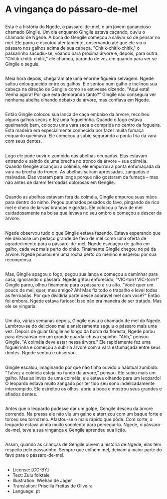 # A vingança do pássaro-de-mel

##
Esta é a história do Ngede, o pássaro-de-mel, e um jovem ganancioso chamado Gingile. Um dia enquanto Gingile estava caçando, ouviu o chamado de Ngede. A boca do Gengile começou a salivar só de pensar no mel. Ele parou e escutou atentamente, observando até que ele viu o pássaro nos galhos acima de sua cabeça. "Chitik-chitik-chitik," o passarinho sacudiu-se, voando para próxima árvore e, depois, para outra. "Chitik-chitik-chitik," ele chamou, parando de vez em quando para ver se Gingile o seguia.

##
Meia hora depois, chegaram até uma enorme figueira selvagem. Ngede saltou enlouquecido entre os galhos. Ele sentou num galho e inclinou sua cabeça na direção de Gengile como se estivesse dizendo, "Aqui está! Venha agora! Por que está demorando tanto?" Gingile não conseguia ver nenhuma abelha olhando debaixo da árvore, mas confiava em Ngede.

##
Então Gingile colocou sua lança de caça embaixo da árvore, recolheu alguns galhos secos e fez uma fogueirinha. Quando o fogo estava queimando bem, colocou uma vara seca e comprida no centro da fogueira. Esta madeira era especialmente conhecida por fazer muita fumaça enquanto queimava. Ele começou a subir, segurando a ponta fria da vara com seus dentes.

##
Logo ele pode ouvir o zumbido das abelhas ocupadas. Elas estavam entrando e saindo de uma brecha no tronco da árvore – sua colméia. Quando Gengile alcançou a colméia, ele empurrou a ponta enfumaçada da vara na brecha do tronco. As abelhas saíram apressadas, zangadas e malvadas. Elas voaram para longe porque não gostaram da fumaça – mas não antes de darem ferroadas dolorosas em Gengile.

##
Quando as abelhas estavam fora da colméia, Gingile empurou suas mãos para dentro do ninho. Pegou punhados pesados do favo, pingando de rico mel e cheio de larvas brancas e gordas. Ele colocou o favo de mel cuidadosamente na bolsa que levava no seu ombro e começou a descer da árvore.

##
Ngede observou tudo o que Gingile estava fazendo. Estava esperando que ele deixasse um pedaço grande de favo de mel como uma oferta de agradecimento para o pássaro-de-mel. Ngede esvoaçou de galho em galho, cada vez mais perto do chão. Finalmente Gingile chegou no pé da árvore. Ngede pousou em uma rocha perto do menino e esperou por sua recompensa.

##
Mas, Gingile apagou o fogo, pegou sua lança e começou a caminhar para casa, ignorando o pássaro. Ngede gritou enfurecido, "VIC-torr! VIC-torrr!" Gingile parou, olhou fixamente para o pássaro e riu alto. "Você quer um pouco de mel, quer, meu amigo? Ah! Mas fiz todo o trabalho e levei todas as ferroadas. Por que dividiria parte desse adorável mel com você?" Então foi embora. Ngede estava furioso! Isso não era maneira de ser tratado. Mas ele se vingaria.

##
Um dia, várias semanas depois, Gingile ouviu o chamado de mel do Ngede. Lembrou-se do delicioso mel e ansiosamente seguiu o pássaro mais uma vez. Depois de guiar Gingile ao longo da borda da floresta, Ngede parou para descansar em um grande guarda-chuva espinho. "Ahh," pensou Gingile. "A colméia deve estar nessa árvore." Ele rapidamente fez uma fogueirinha e começou a subir a árvore com a vara esfumaçada entre seus dentes. Ngede sentou e observou.

##
Gingile escalou, imaginando por que não tinha ouvido o habitual zumbido. "Talvez a colméia esteja no fundo da árvore," pensou. Ele subiu mais um galho. Mas ao invés de uma colméia, ele estava olhando para um leopardo! O leopardo estava muito zangado por ter tido seu sono indelicadamente interrompido. Ele estreitou os olhos, abriu a boca e mostrou seus grandes e afiados dentes.

##
Antes que o leopardo pudesse dar um golpe, Gengile desceu da árvore correndo. Na pressa ele não viu um galho e aterrizou com um baque forte e torceu seu tornozelo. Afastou-se o mais rápido que pôde. Com sorte, o leopardo estava ainda muito sonolento para perseguí-lo. Ngede, o pássaro-de-mel, teve a sua vingança e Gengile aprendeu sua lição.

##
Assim, quando as crianças de Gengile ouvem a história de Ngede, elas têm respeito pelo passarinho. Sempre que colhem mel, deixam a maior parte do favo para o pássaro-de-mel.

##
* License: [CC-BY]
* Text: Zulu folktale
* Illustration: Wiehan de Jager
* Translation: Priscilla Freitas de Oliveira
* Language: pt
